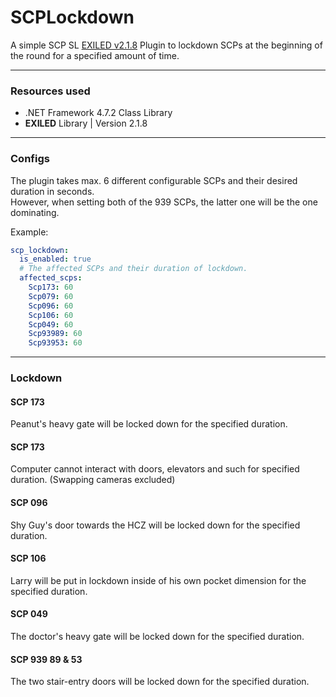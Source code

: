 # SCPLockdown

A simple SCP SL [EXILED v2.1.8](https://github.com/galaxy119/EXILED/releases/tag/2.1.8) Plugin to lockdown SCPs at the beginning of the round for a specified amount of time.<br>

---
### Resources used

- .NET Framework 4.7.2 Class Library
- **EXILED** Library | Version 2.1.8

---
### Configs

The plugin takes max. 6 different configurable SCPs and their desired duration in seconds.  
However, when setting both of the 939 SCPs, the latter one will be the one dominating.  

Example:  

```yaml
scp_lockdown:
  is_enabled: true
  # The affected SCPs and their duration of lockdown.
  affected_scps:
    Scp173: 60
    Scp079: 60
    Scp096: 60
    Scp106: 60
    Scp049: 60
    Scp93989: 60
    Scp93953: 60
```

---
### Lockdown

#### SCP 173
Peanut's heavy gate will be locked down for the specified duration.  

#### SCP 173
Computer cannot interact with doors, elevators and such for specified duration.
(Swapping cameras excluded)

#### SCP 096
Shy Guy's door towards the HCZ will be locked down for the specified duration.  

#### SCP 106
Larry will be put in lockdown inside of his own pocket dimension for the specified duration.  

#### SCP 049
The doctor's heavy gate will be locked down for the specified duration.  

#### SCP 939 89 & 53
The two stair-entry doors will be locked down for the specified duration.  
